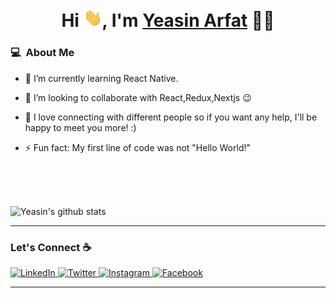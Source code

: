 # <center> Hi <img src="https://raw.githubusercontent.com/ABSphreak/ABSphreak/master/gifs/Hi.gif" width="30">, I'm [Yeasin Arfat](https://twitter.com/iamyeasiin) 👨‍💻 </center>

 

<h3> 💻 &nbsp;About Me </h3>

- 🌱 I’m currently learning React Native.
- 👯 I’m looking to collaborate with React,Redux,Nextjs :wink:
- 💬 I love connecting with different people so if you want any help, I'll be happy to meet you more! :)
- ⚡ Fun fact: My first line of code was not "Hello World!"
 
  <br>
  <br>
  <br>

![Yeasin's github stats](https://github-readme-stats.vercel.app/api?username=yeasiin&show_icons=true)

---

### Let's Connect :coffee:

<p>
    <a target="_blank" href="https://www.linkedin.com/in/yeasiin/">
    <img width="50" src="https://img.icons8.com/bubbles/50/000000/linkedin.png" alt="LinkedIn"/>
    </a>
    <a target="_blank" href="https://twitter.com/iamyeasiin">
    <img width="50" src="https://img.icons8.com/bubbles/344/twitter-circled.png" alt="Twitter"/>
    </a>
    <a target="_blank" href="https://www.instagram.com/iamyeasiin/">
    <img width="50" src="https://img.icons8.com/bubbles/50/000000/instagram.png" alt="Instagram"/>
    </a>
    <a target="_blank" href="https://www.facebook.com/iamyeasiin/">
    <img width="50" src="https://img.icons8.com/bubbles/50/000000/facebook-new.png" alt="Facebook"/>
    </a>
</p>

---
